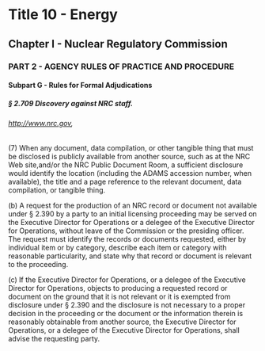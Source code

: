 
# Title 10 - Energy
## Chapter I - Nuclear Regulatory Commission
### PART 2 - AGENCY RULES OF PRACTICE AND PROCEDURE
#### Subpart G - Rules for Formal Adjudications
##### § 2.709 Discovery against NRC staff.
###### http://www.nrc.gov,

(7) When any document, data compilation, or other tangible thing that must be disclosed is publicly available from another source, such as at the NRC Web site,and/or the NRC Public Document Room, a sufficient disclosure would identify the location (including the ADAMS accession number, when available), the title and a page reference to the relevant document, data compilation, or tangible thing.

(b) A request for the production of an NRC record or document not available under § 2.390 by a party to an initial licensing proceeding may be served on the Executive Director for Operations or a delegee of the Executive Director for Operations, without leave of the Commission or the presiding officer. The request must identify the records or documents requested, either by individual item or by category, describe each item or category with reasonable particularity, and state why that record or document is relevant to the proceeding.

(c) If the Executive Director for Operations, or a delegee of the Executive Director for Operations, objects to producing a requested record or document on the ground that it is not relevant or it is exempted from disclosure under § 2.390 and the disclosure is not necessary to a proper decision in the proceeding or the document or the information therein is reasonably obtainable from another source, the Executive Director for Operations, or a delegee of the Executive Director for Operations, shall advise the requesting party.
